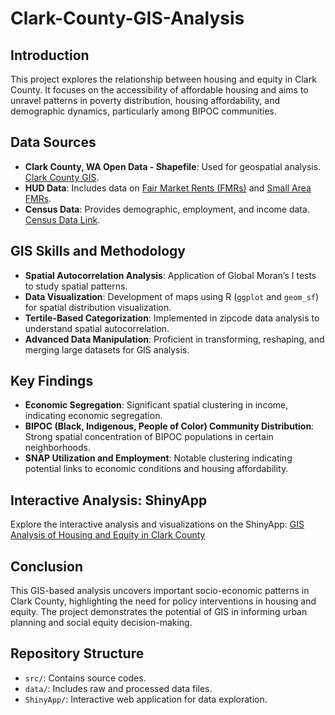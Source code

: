 # Clark-County-GIS-Analysis
## Introduction
This project explores the relationship between housing and equity in Clark County. It focuses on the accessibility of affordable housing and aims to unravel patterns in poverty distribution, housing affordability, and demographic dynamics, particularly among BIPOC communities.

## Data Sources
- **Clark County, WA Open Data - Shapefile**: Used for geospatial analysis. <a href="https://hub-clarkcountywa.opendata.arcgis.com/pages/digital-gis-data-download" target="_blank">Clark County GIS</a>.
- **HUD Data**: Includes data on <a href="https://www.huduser.gov/portal/datasets/fmr.html#year2024" target="_blank">Fair Market Rents (FMRs)</a> and <a href="https://www.huduser.gov/portal/datasets/fmr/smallarea/index.html#query_2024" target="_blank">Small Area FMRs</a>.
- **Census Data**: Provides demographic, employment, and income data. <a href="https://censusreporter.org/" target="_blank">Census Data Link</a>.

## GIS Skills and Methodology
- **Spatial Autocorrelation Analysis**: Application of Global Moran’s I tests to study spatial patterns.
- **Data Visualization**: Development of maps using R (`ggplot` and `geom_sf`) for spatial distribution visualization.
- **Tertile-Based Categorization**: Implemented in zipcode data analysis to understand spatial autocorrelation.
- **Advanced Data Manipulation**: Proficient in transforming, reshaping, and merging large datasets for GIS analysis.

## Key Findings
- **Economic Segregation**: Significant spatial clustering in income, indicating economic segregation.
- **BIPOC (Black, Indigenous, People of Color) Community Distribution**: Strong spatial concentration of BIPOC populations in certain neighborhoods.
- **SNAP Utilization and Employment**: Notable clustering indicating potential links to economic conditions and housing affordability.

## Interactive Analysis: ShinyApp
Explore the interactive analysis and visualizations on the ShinyApp: <a href="https://3ipavr-laura.shinyapps.io/Clark-County-GIS-Analysis/" target="_blank">GIS Analysis of Housing and Equity in Clark County</a>

## Conclusion
This GIS-based analysis uncovers important socio-economic patterns in Clark County, highlighting the need for policy interventions in housing and equity. The project demonstrates the potential of GIS in informing urban planning and social equity decision-making.

## Repository Structure
- `src/`: Contains source codes.
- `data/`: Includes raw and processed data files.
- `ShinyApp/`: Interactive web application for data exploration.

